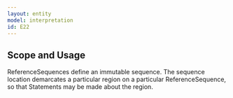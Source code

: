 ```yaml
---
layout: entity
model: interpretation
id: E22
---
```


Scope and Usage
---------------

ReferenceSequences define an immutable sequence.   The sequence location demarcates a particular region on a particular ReferenceSequence, so that Statements may be made about the region.  
